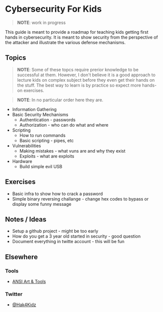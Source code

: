 # Cybersecurity For Kids

> **NOTE**: work in progress

This guide is meant to provide a roadmap for teaching kids getting first hands in cybersecurity. It is meant to show security from the perspective of the attacker and illustrate the various defense mechanisms.

## Topics

> **NOTE**: Some of these topcs require prerior knowledge to be successful at them. However, I don't believe it is a good approach to lecture kids on complex subject before they even get their hands on the stuff. The best way to learn is by practice so expect more hands-on exercises.

> **NOTE**: In no particular order here they are.

* Information Gathering
* Basic Security Mechanisms
  - Authentication - passwords
  - Authorization - who can do what and where
* Scripting
  - How to run commands
  - Basic scripting - pipes, etc
* Vulnerabilities
  - Making mistakes - what vuns are and why they exist
  - Exploits - what are exploits
* Hardware
  - Build simple evil USB

## Exercises

* Basic infra to show how to crack a password
* Simple binary reversing challange - change hex codes to bypass or display some funny message

## Notes / Ideas

* Setup a github project - might be too early
* How do you get a 3 year old started in security - good question
* Document everything in twitte account - this will be fun

## Elsewhere

### Tools

* [ANSI Art & Tools](https://github.com/gauravchl/ansi-art)

### Twitter

* [@Hak4Kidz](https://twitter.com/Hak4Kidz)
